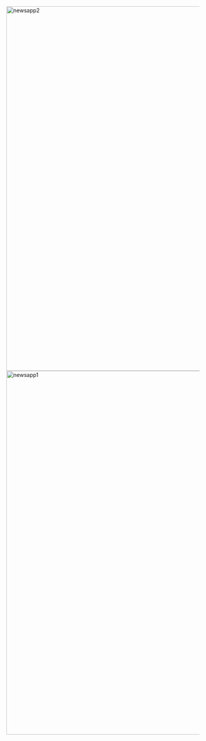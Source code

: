 <img width="950" alt="newsapp2" src="https://github.com/user-attachments/assets/38ece437-89a7-4bac-b98b-c2af71690d09">
<img width="948" alt="newsapp1" src="https://github.com/user-attachments/assets/004aa019-18da-4910-9e89-b82698400761">

